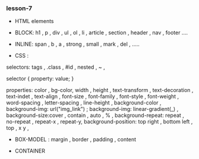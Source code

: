 ### lesson-7

-  HTML elements

- BLOCK:  h1 , p , div , ul , ol , li , article , section , header , nav , footer ....

- INLINE: span , b , a , strong , small   , mark , del , .....

- CSS : 

selectors: tags , .class , #id , nested , ~ ,

selector {
    property: value;
}

properties:  color , bg-color, width , height , text-transform , text-decoration ,  text-indet , text-align , font-size , font-family , font-style , font-weight , word-spacing ,  letter-spacing , line-height , background-color ,  background-img: url("img_link") ; background-img: linear-gradient(_) ,
background-size:cover , contain , auto , % , background-repeat:  repeat , no-repeat , repeat-x , repeat-y, background-position:  top right , bottom left , top ,  x y ,



- BOX-MODEL : margin , border , padding , content


- CONTAINER 





